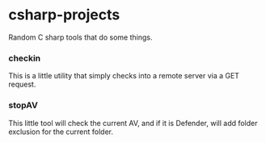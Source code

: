 # csharp-projects
Random C sharp tools that do some things.

### checkin
This is a little utility that simply checks into a remote server via a GET request.


### stopAV
This little tool will check the current AV, and if it is Defender, will add folder exclusion for the current folder. 
